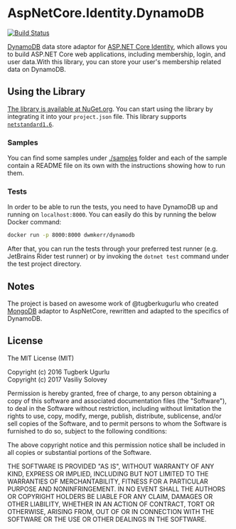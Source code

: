 # AspNetCore.Identity.DynamoDB
[![Build Status](https://travis-ci.org/miltador/AspNetCore.Identity.DynamoDB.svg?branch=master)](https://travis-ci.org/miltador/AspNetCore.Identity.DynamoDB)

[DynamoDB](https://aws.amazon.com/dynamodb/) data store adaptor for [ASP.NET Core Identity](https://github.com/aspnet/Identity),
which allows you to build ASP.NET Core web applications, including membership, login, and user data.With this library,
you can store your user's membership related data on DynamoDB.

## Using the Library

[The library is available at NuGet.org](https://www.nuget.org/packages/AspNetCore.Identity.DynamoDB).
You can start using the library by integrating it into your `project.json` file.
This library supports [`netstandard1.6`](https://docs.microsoft.com/en-us/dotnet/articles/standard/library).

### Samples

You can find some samples under [./samples](./samples) folder and each of the sample contain a README file
on its own with the instructions showing how to run them.

### Tests

In order to be able to run the tests, you need to have DynamoDB up and running on `localhost:8000`.
You can easily do this by running the below Docker command:

```bash
docker run -p 8000:8000 dwmkerr/dynamodb
```

After that, you can run the tests through your preferred test runner (e.g. JetBrains Rider test runner)
or by invoking the `dotnet test` command under the test project directory.

## Notes

The project is based on awesome work of @tugberkugurlu who created [MongoDB](https://github.com/tugberkugurlu/AspNetCore.Identity.MongoDB) 
adaptor to AspNetCore, rewritten and adapted to the specifics of DynamoDB.

## License

The MIT License (MIT)

Copyright (c) 2016 Tugberk Ugurlu
<br/>
Copyright (c) 2017 Vasiliy Solovey

Permission is hereby granted, free of charge, to any person obtaining a copy
of this software and associated documentation files (the "Software"), to deal
in the Software without restriction, including without limitation the rights
to use, copy, modify, merge, publish, distribute, sublicense, and/or sell
copies of the Software, and to permit persons to whom the Software is
furnished to do so, subject to the following conditions:

The above copyright notice and this permission notice shall be included in all
copies or substantial portions of the Software.

THE SOFTWARE IS PROVIDED "AS IS", WITHOUT WARRANTY OF ANY KIND, EXPRESS OR
IMPLIED, INCLUDING BUT NOT LIMITED TO THE WARRANTIES OF MERCHANTABILITY,
FITNESS FOR A PARTICULAR PURPOSE AND NONINFRINGEMENT. IN NO EVENT SHALL THE
AUTHORS OR COPYRIGHT HOLDERS BE LIABLE FOR ANY CLAIM, DAMAGES OR OTHER
LIABILITY, WHETHER IN AN ACTION OF CONTRACT, TORT OR OTHERWISE, ARISING FROM,
OUT OF OR IN CONNECTION WITH THE SOFTWARE OR THE USE OR OTHER DEALINGS IN THE
SOFTWARE.
